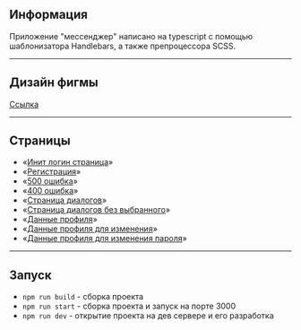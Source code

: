 ## Информация
Приложение "мессенджер" написано на typescript с помощью шаблонизатора Handlebars, а также препроцессора SCSS.

---
## **Дизайн фигмы**
[Ссылка](https://www.figma.com/file/Ebzpsa6rhFClodNiOI9b9s/Chat_external_link-(Copy)?type=design&node-id=1%3A2&mode=design&t=V4Fu7rWzUtrfxeMH-1)

---
## **Страницы**

- «[Инит логин страница](https://dainty-beijinho-094c01.netlify.app/)»
- «[Регистрация](https://dainty-beijinho-094c01.netlify.app/registration)»
- «[500 ошибка](https://dainty-beijinho-094c01.netlify.app/fifty)»
- «[400 ошибка](https://dainty-beijinho-094c01.netlify.app/fourty)»
- «[Страница диалогов](https://dainty-beijinho-094c01.netlify.app/chats)»
- «[Страница диалогов без выбранного](https://dainty-beijinho-094c01.netlify.app/emptys)»
- «[Данные профиля](https://dainty-beijinho-094c01.netlify.app/info)»
- «[Данные профиля для изменения](https://dainty-beijinho-094c01.netlify.app/passwords)»
- «[Данные профиля для изменения пароля](https://dainty-beijinho-094c01.netlify.app/data)»

---

## **Запуск**
- `npm run build` - сборка проекта
- `npm run start` - сборка проекта и запуск на порте 3000
- `npm run dev` - открытие проекта на дев сервере и его разработка
